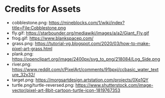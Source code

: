 # Credits for Assets
- cobblestone.png: https://mineblocks.com/1/wiki/index?title=File:Cobblestone.png
- fly.gif: https://starbounder.org/mediawiki/images/a/a2/Giant_Fly.gif
- frog.gif: https://www.blankspacep.com/
- grass.png: https://tutorial-vg.blogspot.com/2020/03/how-to-make-pixel-art-grass.html
- plank.png: https://openclipart.org/image/2400px/svg_to_png/218084/Log_Side.png
- river.png: https://www.reddit.com/r/PixelArt/comments/91bpxj/ccbasic_water_texture_32x32/
- target.png: https://morgsartdesign.artstation.com/projects/0Xq1QY
- turtle.png/turtle-reversed.png: https://www.shutterstock.com/image-vector/pixel-art-8bit-cartoon-turtle-icon-1819767353